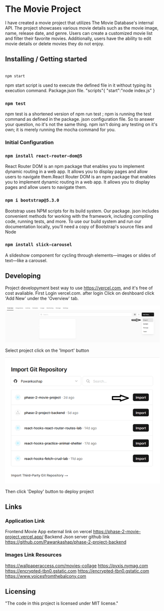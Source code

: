 # The Movie Project

I have created a movie project that utilizes The Movie Database's internal API. The project showcases various movie details such as the movie image, name, release date, and genre. Users can create a customized movie list and filter their favorite movies. Additionally, users have the ability to edit movie details or delete movies they do not enjoy.


## Installing / Getting started

<!-- A quick introduction of the minimal setup you need to get a hello world up & running. -->

```shell

npm start

```

npm start script is used to execute the defined file in it without typing its execution command. Package.json file. "scripts"{ "start":"node index.js" }

### `npm test`

npm test is a shortened version of npm run test ; npm is running the test command as defined in the package. json configuration file. So to answer your question, no it's not the same thing. npm isn't doing any testing on it's own; it is merely running the mocha command for you.

### Initial Configuration

### `npm install react-router-dom@5`

React Router DOM is an npm package that enables you to implement dynamic routing in a web app. It allows you to display pages and allow users to navigate them.React Router DOM is an npm package that enables you to implement dynamic routing in a web app. It allows you to display pages and allow users to navigate them.

### `npm i bootstrap@5.3.0`

Bootstrap uses NPM scripts for its build system. Our package. json includes convenient methods for working with the framework, including compiling code, running tests, and more. To use our build system and run our documentation locally, you'll need a copy of Bootstrap's source files and Node

### `npm install slick-carousel`

A slideshow component for cycling through elements—images or slides of text—like a carousel.

## Developing

Project developyment best way to use https://vercel.com, and it's free of cost avaliable.
First Login vercel.com. after login Click on deshboard  click 'Add New' under the 'Overview' tab. 

![Alt text](image.png)

Select project click on the 'Import' button 

![Alt text](image-1.png)

Then click 'Deploy' button to deploy project

## Links

### Application Link

Frontend Movie App external link on vercel https://phase-2-movie-project.vercel.app/
Backend Json server github link https://github.com/Pawankashap/phase-2-project-backend

### Images Link Resources

https://wallpaperaccess.com/movies-collage
https://pyxis.nymag.com
https://encrypted-tbn0.gstatic.com
https://encrypted-tbn0.gstatic.com
https://www.voicesfromthebalcony.com


## Licensing

"The code in this project is licensed under MIT license."